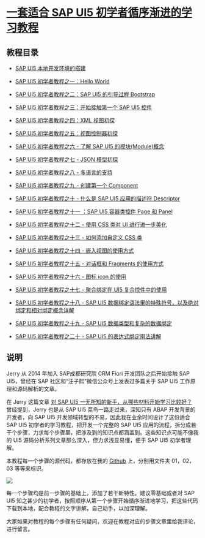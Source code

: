 # [一套适合 SAP UI5 初学者循序渐进的学习教程](https://blog.csdn.net/i042416/category_11395500.html)


## 教程目录

* [SAP UI5 本地开发环境的搭建](https://jerry.blog.csdn.net/article/details/120611706)

* [SAP UI5 初学者教程之一：Hello World](https://jerry.blog.csdn.net/article/details/120612455)

* [SAP UI5 初学者教程之二：SAP UI5 的引导过程 Bootstrap](https://jerry.blog.csdn.net/article/details/120614665)

* [SAP UI5 初学者教程之三：开始接触第一个 SAP UI5 控件](https://jerry.blog.csdn.net/article/details/120619615)

* [SAP UI5 初学者教程之四：XML 视图初探](https://jerry.blog.csdn.net/article/details/120642096)

* [SAP UI5 初学者教程之五：视图控制器初探](https://jerry.blog.csdn.net/article/details/120669241)

* [SAP UI5 初学者教程之六 - 了解 SAP UI5 的模块(Module)概念](https://jerry.blog.csdn.net/article/details/120680451)

* [SAP UI5 初学者教程之七 - JSON 模型初探](https://jerry.blog.csdn.net/article/details/120693394)

* [SAP UI5 初学者教程之八 - 多语言的支持](https://jerry.blog.csdn.net/article/details/121039416)

* [SAP UI5 初学者教程之九 - 创建第一个 Component](https://jerry.blog.csdn.net/article/details/121042479)

* [SAP UI5 初学者教程之十 - 什么是 SAP UI5 应用的描述符 Descriptor](https://jerry.blog.csdn.net/article/details/121049973)

* [SAP UI5 初学者教程之十一 ：SAP UI5 容器类控件 Page 和 Panel](https://jerry.blog.csdn.net/article/details/121060759)

* [SAP UI5 初学者教程之十二 - 使用 CSS 类对 UI 进行进一步美化](https://jerry.blog.csdn.net/article/details/121063066)

* [SAP UI5 初学者教程之十三 - 如何添加自定义 CSS 类](https://jerry.blog.csdn.net/article/details/121180115)

* [SAP UI5 初学者教程之十四 - 嵌入视图的使用方式](https://jerry.blog.csdn.net/article/details/122420230)

* [SAP UI5 初学者教程之十五 - 对话框和 Fragments 的使用方式](https://blog.csdn.net/i042416/article/details/122450382)

* [SAP UI5 初学者教程之十六 - 图标 icon 的使用](https://jerry.blog.csdn.net/article/details/122453835)

* [SAP UI5 初学者教程之十七 - 聚合绑定在 UI5 复合控件中的使用](https://blog.csdn.net/i042416/article/details/122458023)

* [SAP UI5 初学者教程之十八 - SAP UI5 数据绑定语法里的特殊符号，以及绝对绑定和相对绑定概念详解](https://jerry.blog.csdn.net/article/details/122691944)

* [SAP UI5 初学者教程之十九 - SAP UI5 数据类型和复杂的数据绑定](https://jerry.blog.csdn.net/article/details/122709248)

* [SAP UI5 初学者教程之二十 - SAP UI5 的表达式绑定用法讲解](https://jerry.blog.csdn.net/article/details/122719005)

## 说明

Jerry 从 2014 年加入 SAP成都研究院 CRM Fiori 开发团队之后开始接触 SAP UI5，曾经在 SAP 社区和“汪子熙”微信公众号上发表过多篇关于 SAP UI5 工作原理和源码解析的文章。

在 Jerry 这篇文章 [对 SAP UI5 一无所知的新手，从哪些材料开始学习比较好？](https://blog.csdn.net/i042416/article/details/116347763) 曾经提到，Jerry 也是从 SAP UI5 菜鸟一路走过来，深知只有 ABAP 开发背景的开发者，向 SAP UI5 开发领域转型的不易，因此我在业余时间设计了这份适合 SAP UI5 初学者的学习教程，把开发一个完整的 SAP UI5 应用的流程，拆分成若干个步骤，力求每个步骤里，把涉及到的知识点都涵盖到。这些知识点可能不像我的 UI5 源码分析系列文章那么深入，但力求浅显易懂，便于 SAP UI5 初学者理解。

本教程每一个步骤的源代码，都存放在我的 [Github](https://github.com/wangzixi-diablo/ui5-tutorial) 上，分别用文件夹 01，02，03 等等来标识。

![](https://img-blog.csdnimg.cn/img_convert/c7bad3447ae1849d56da2f9ae2f4a6e8.png)

每一个步骤均是前一步骤的基础上，添加了若干新特性。建议零基础或者对 SAP UI5 知之甚少的初学者，按照顺序从第一个步骤开始循序渐进地学习，把这些代码下载到本地，配合教程的文字讲解，自己动手，以加深理解。

大家如果对教程的每个步骤有任何疑问，欢迎在教程对应的步骤文章里给我评论，进行留言。